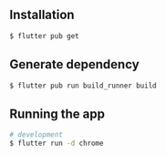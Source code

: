 ## Installation

```bash
$ flutter pub get
```

## Generate dependency

```bash
$ flutter pub run build_runner build
```

## Running the app

```bash
# development
$ flutter run -d chrome
```
